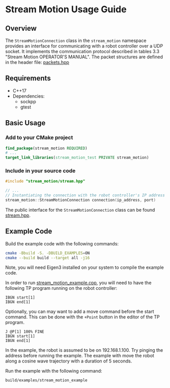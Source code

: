 # Stream Motion Usage Guide

## Overview

The `StreamMotionConnection` class in the `stream_motion` namespace provides
an interface for communicating with a robot controller over a UDP socket.
It implements the communication protocol described in tables 3.3 "Stream
Motion OPERATOR'S MANUAL".
The packet structures are defined in the header file:
[packets.hpp](stream_motion/include/stream_motion/packets.hpp)

## Requirements

- C++17
- Dependencies:
  - sockpp
  - gtest

## Basic Usage

### Add to your CMake project

```cmake
find_package(stream_motion REQUIRED)
# ...
target_link_libraries(stream_motion_test PRIVATE stream_motion)
```

### Include in your source code

```cpp
#include "stream_motion/stream.hpp"

// ...
// Instantiating the connection with the robot controller's IP address and port
stream_motion::StreamMotionConnection connection(ip_address, port)
```

The public interface for the `StreamMotionConnection` class can be found
[stream.hpp](stream_motion/include/stream_motion/stream.hpp).

## Example Code

Build the example code with the following commands:

```bash
cmake -Bbuild -S. -DBUILD_EXAMPLES=ON
cmake --build build --target all -j16
```

Note, you will need Eigen3 installed on your system to compile the example
code.

In order to run [stream_motion_example.cpp](examples/stream_motion_example.cpp),
you will need to have the following TP program running on the robot controller:

```none
IBGN start[1]
IBGN end[1]
```

Optionally, you can may want to add a move command before the start command.
This can be done with the `+Point` button in the editor of the TP program.

```none
J @P[1] 100% FINE
IBGN start[1]
IBGN end[1]
```

In the example, the robot is assumed to be on 192.168.1.100.
Try pinging the address before running the example.
The example with move the robot along a cosine wave trajectory with a
duration of 5 seconds.

Run the example with the following command:

```bash
build/examples/stream_motion_example
```
